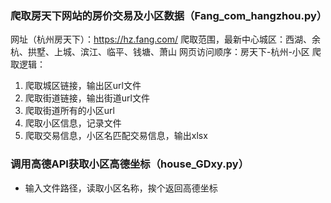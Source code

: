 ### 爬取房天下网站的房价交易及小区数据（Fang_com_hangzhou.py）
网址（杭州房天下）：https://hz.fang.com/
爬取范围，最新中心城区：西湖、余杭、拱墅、上城、滨江、临平、钱塘、萧山
网页访问顺序：房天下-杭州-小区 
爬取逻辑：
1. 爬取城区链接，输出区url文件
2. 爬取街道链接，输出街道url文件
3. 爬取街道所有的小区url
4. 爬取小区信息，记录文件
5. 爬取交易信息，小区名匹配交易信息，输出xlsx

### 调用高德API获取小区高德坐标（house_GDxy.py）
* 输入文件路径，读取小区名称，挨个返回高德坐标
